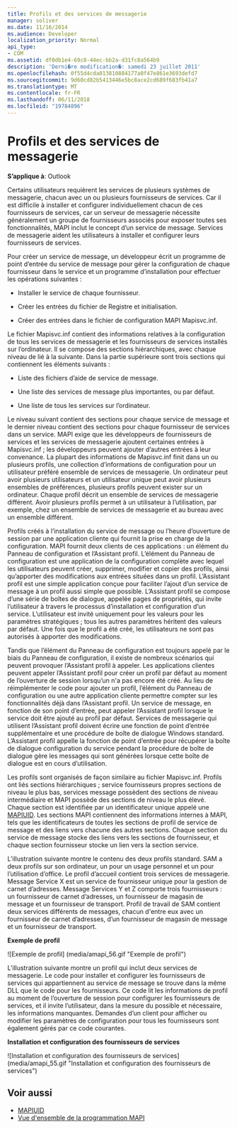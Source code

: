 ```yaml
---
title: Profils et des services de messagerie
manager: soliver
ms.date: 11/16/2014
ms.audience: Developer
localization_priority: Normal
api_type:
- COM
ms.assetid: df0db1e4-69c8-44ec-bb2a-d31fc8a564b9
description: 'Derni�re modification�: samedi 23 juillet 2011'
ms.openlocfilehash: 0f55d4cda013810884177a0f47e861e3693defd7
ms.sourcegitcommit: 9d60cd82b5413446e5bc8ace2cd689f683fb41a7
ms.translationtype: MT
ms.contentlocale: fr-FR
ms.lasthandoff: 06/11/2018
ms.locfileid: "19784896"
---
```

# <a name="message-services-and-profiles"></a>Profils et des services de messagerie
  
**S’applique à**: Outlook 
  
Certains utilisateurs requièrent les services de plusieurs systèmes de messagerie, chacun avec un ou plusieurs fournisseurs de services. Car il est difficile à installer et configurer individuellement chacun de ces fournisseurs de services, car un serveur de messagerie nécessite généralement un groupe de fournisseurs associés pour exposer toutes ses fonctionnalités, MAPI inclut le concept d’un service de message. Services de messagerie aident les utilisateurs à installer et configurer leurs fournisseurs de services.
  
Pour créer un service de message, un développeur écrit un programme de point d’entrée du service de message pour gérer la configuration de chaque fournisseur dans le service et un programme d’installation pour effectuer les opérations suivantes :
  
- Installer le service de chaque fournisseur.
    
- Créer les entrées du fichier de Registre et initialisation.
    
- Créer des entrées dans le fichier de configuration MAPI Mapisvc.inf.
    
Le fichier Mapisvc.inf contient des informations relatives à la configuration de tous les services de messagerie et les fournisseurs de services installés sur l’ordinateur. Il se compose des sections hiérarchiques, avec chaque niveau de lié à la suivante. Dans la partie supérieure sont trois sections qui contiennent les éléments suivants : 
  
- Liste des fichiers d’aide de service de message.
    
- Une liste des services de message plus importantes, ou par défaut.
    
- Une liste de tous les services sur l’ordinateur.
    
Le niveau suivant contient des sections pour chaque service de message et le dernier niveau contient des sections pour chaque fournisseur de services dans un service. MAPI exige que les développeurs de fournisseurs de services et les services de messagerie ajoutent certaines entrées à Mapisvc.inf ; les développeurs peuvent ajouter d’autres entrées à leur convenance. La plupart des informations de Mapisvc.inf finit dans un ou plusieurs profils, une collection d’informations de configuration pour un utilisateur préféré ensemble de services de messagerie. Un ordinateur peut avoir plusieurs utilisateurs et un utilisateur unique peut avoir plusieurs ensembles de préférences, plusieurs profils peuvent exister sur un ordinateur. Chaque profil décrit un ensemble de services de messagerie différent. Avoir plusieurs profils permet à un utilisateur à l’utilisation, par exemple, chez un ensemble de services de messagerie et au bureau avec un ensemble différent.
  
Profils créés à l’installation du service de message ou l’heure d’ouverture de session par une application cliente qui fournit la prise en charge de la configuration. MAPI fournit deux clients de ces applications : un élément du Panneau de configuration et l’Assistant profil. L’élément du Panneau de configuration est une application de la configuration complète avec lequel les utilisateurs peuvent créer, supprimer, modifier et copier des profils, ainsi qu’apporter des modifications aux entrées situées dans un profil. L’Assistant profil est une simple application conçue pour faciliter l’ajout d’un service de message à un profil aussi simple que possible. L’Assistant profil se compose d’une série de boîtes de dialogue, appelée pages de propriétés, qui invite l’utilisateur à travers le processus d’installation et configuration d’un service. L’utilisateur est invité uniquement pour les valeurs pour les paramètres stratégiques ; tous les autres paramètres héritent des valeurs par défaut. Une fois que le profil a été créé, les utilisateurs ne sont pas autorisés à apporter des modifications. 
  
Tandis que l’élément du Panneau de configuration est toujours appelé par le biais du Panneau de configuration, il existe de nombreux scénarios qui peuvent provoquer l’Assistant profil à appeler. Les applications clientes peuvent appeler l’Assistant profil pour créer un profil par défaut au moment de l’ouverture de session lorsqu’un n'a pas encore été créé. Au lieu de réimplémenter le code pour ajouter un profil, l’élément du Panneau de configuration ou une autre application cliente permettre compter sur les fonctionnalités déjà dans l’Assistant profil. Un service de message, en fonction de son point d’entrée, peut appeler l’Assistant profil lorsque le service doit être ajouté au profil par défaut. Services de messagerie qui utilisent l’Assistant profil doivent écrire une fonction de point d’entrée supplémentaire et une procédure de boîte de dialogue Windows standard. L’Assistant profil appelle la fonction de point d’entrée pour récupérer la boîte de dialogue configuration du service pendant la procédure de boîte de dialogue gère les messages qui sont générées lorsque cette boîte de dialogue est en cours d’utilisation. 
  
Les profils sont organisés de façon similaire au fichier Mapisvc.inf. Profils ont liés sections hiérarchiques ; service fournisseurs propres sections de niveau le plus bas, services message possèdent des sections de niveau intermédiaire et MAPI possède des sections de niveau le plus élevé. Chaque section est identifiée par un identificateur unique appelé une [MAPIUID](mapiuid.md). Les sections MAPI contiennent des informations internes à MAPI, tels que les identificateurs de toutes les sections de profil de service de message et des liens vers chacune des autres sections. Chaque section du service de message stocke des liens vers les sections de fournisseur, et chaque section fournisseur stocke un lien vers la section service. 
  
L’illustration suivante montre le contenu des deux profils standard. SAM a deux profils sur son ordinateur, un pour un usage personnel et un pour l’utilisation d’office. Le profil d’accueil contient trois services de messagerie. Message Service X est un service de fournisseur unique pour la gestion de carnet d’adresses. Message Services Y et Z comporte trois fournisseurs : un fournisseur de carnet d’adresses, un fournisseur de magasin de message et un fournisseur de transport. Profil de travail de SAM contient deux services différents de messages, chacun d'entre eux avec un fournisseur de carnet d’adresses, d’un fournisseur de magasin de message et un fournisseur de transport. 
  
**Exemple de profil**
  
![Exemple de profil] (media/amapi_56.gif "Exemple de profil")
  
L’illustration suivante montre un profil qui inclut deux services de messagerie. Le code pour installer et configurer les fournisseurs de services qui appartiennent au service de message se trouve dans la même DLL que le code pour les fournisseurs. Ce code lit les informations de profil au moment de l’ouverture de session pour configurer les fournisseurs de services, et il invite l’utilisateur, dans la mesure du possible et nécessaire, les informations manquantes. Demandes d’un client pour afficher ou modifier les paramètres de configuration pour tous les fournisseurs sont également gérés par ce code courantes.
  
**Installation et configuration des fournisseurs de services**
  
![Installation et configuration des fournisseurs de services] (media/amapi_55.gif "Installation et configuration des fournisseurs de services")
  
## <a name="see-also"></a>Voir aussi

- [MAPIUID](mapiuid.md)
- [Vue d'ensemble de la programmation MAPI](mapi-programming-overview.md)

